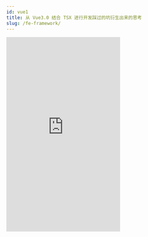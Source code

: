 ```yaml
---
id: vue1
title: 从 Vue3.0 结合 TSX 进行开发踩过的坑衍生出来的思考
slug: /fe-framework/
---
```


<iframe style={{ width: '100%' }} frameBorder="no" height="512" title="Vue Template Explorer" src="https://vue-next-template-explorer.netlify.app/#%7B%22src%22%3A%22%3Cinput%20v-model%3D%5C%22inputValue%5C%22%20%2F%3E%22%2C%22ssr%22%3Afalse%2C%22options%22%3A%7B%22mode%22%3A%22module%22%2C%22filename%22%3A%22Foo.vue%22%2C%22prefixIdentifiers%22%3Afalse%2C%22optimizeImports%22%3Afalse%2C%22hoistStatic%22%3Afalse%2C%22cacheHandlers%22%3Afalse%2C%22scopeId%22%3Anull%2C%22inline%22%3Afalse%2C%22ssrCssVars%22%3A%22%7B%20color%20%7D%22%2C%22bindingMetadata%22%3A%7B%22TestComponent%22%3A%22setup-const%22%2C%22setupRef%22%3A%22setup-ref%22%2C%22setupConst%22%3A%22setup-const%22%2C%22setupLet%22%3A%22setup-let%22%2C%22setupMaybeRef%22%3A%22setup-maybe-ref%22%2C%22setupProp%22%3A%22props%22%2C%22vMySetupDir%22%3A%22setup-const%22%7D%7D%7D" />

<iframe style={{ width: '100%' }} frameBorder="no" height="512" title="Vue JSX Explorer" src="https://vue-next-jsx-explorer.netlify.app/#defineComponent(%7B%0A%20%20render(ctx)%20%7B%0A%20%20%20%20const%20%7B%20inputValue%20%7D%20%3D%20ctx%3B%0A%0A%20%20%20%20%3Cinput%20v-model%3D%7BinputValue%7D%20%2F%3E%0A%20%20%7D%0A%7D)" />
